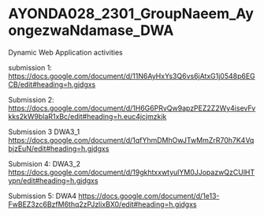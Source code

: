 # AYONDA028_2301_GroupNaeem_AyongezwaNdamase_DWA
Dynamic Web Application activities

submission 1:
https://docs.google.com/document/d/11N6AyHxYs3Q6vs6jAtxG1j0548p6EGCB/edit#heading=h.gjdgxs

Submission 2: 
https://docs.google.com/document/d/1H6G6PRvQw9apzPEZ2Z2Wy4isevFvkks2kW9blaR1xBc/edit#heading=h.euc4jcjmzkjk

Submission 3 DWA3_1
https://docs.google.com/document/d/1qfYhmDMhOwJTwMmZrR70h7K4VqbjzEuN/edit#heading=h.gjdgxs

Submision 4: DWA3_2
https://docs.google.com/document/d/19gkhtxxwtyulYM0JJopazwQzCUlHTypn/edit#heading=h.gjdgxs

Submission 5: DWA4
https://docs.google.com/document/d/1e13-FwBEZ3zc6BzfM6thq2zPJzlixBX0/edit#heading=h.gjdgxs
